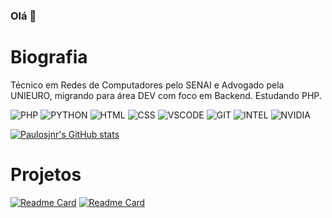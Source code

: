 ### Olá 👋

# Biografia

Técnico em Redes de Computadores pelo SENAI e Advogado pela UNIEURO, migrando para área DEV com foco em Backend. Estudando PHP. 

![PHP](https://img.shields.io/badge/PHP-blue?style=for-the-badge&logo=PHP&logoColor=white)
![PYTHON](https://img.shields.io/badge/Python-FFD43B?style=for-the-badge&logo=python&logoColor=blue)
![HTML](https://img.shields.io/badge/HTML-E34F26?style=for-the-badge&logo=html5&logoColor=white)
![CSS](https://img.shields.io/badge/CSS-1572B6?style=for-the-badge&logo=css3&logoColor=white)
![VSCODE](https://img.shields.io/badge/VSCode-0078D4?style=for-the-badge&logo=visual%20studio%20code&logoColor=white)
![GIT](https://img.shields.io/badge/GIT-E44C30?style=for-the-badge&logo=git&logoColor=white)
![INTEL](	https://img.shields.io/badge/Intel%20Core_i5_9th-0071C5?style=for-the-badge&logo=intel&logoColor=white)
![NVIDIA](https://img.shields.io/badge/NVIDIA-GTX1650-76B900?style=for-the-badge&logo=nvidia&logoColor=white)


[![Paulosjnr's GitHub stats](https://github-readme-stats.vercel.app/api?username=paulosjnr&theme=buefy)](https://github.com/paulosjnr/github-readme-stats)

# Projetos

[![Readme Card](https://github-readme-stats.vercel.app/api/pin/?username=paulosjnr&repo=paulosjnr.github.io)](https://paulosjnr.github.io)
[![Readme Card](https://github-readme-stats.vercel.app/api/pin/?username=paulosjnr&repo=ProjetoOnePiece)](https://paulosjnr.github.io/ProjetoOnePiece/)
